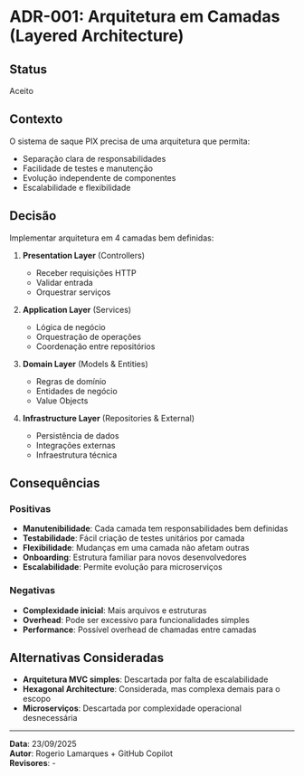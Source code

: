 # ADR-001: Arquitetura em Camadas (Layered Architecture)

## Status
Aceito

## Contexto
O sistema de saque PIX precisa de uma arquitetura que permita:
- Separação clara de responsabilidades
- Facilidade de testes e manutenção
- Evolução independente de componentes
- Escalabilidade e flexibilidade

## Decisão
Implementar arquitetura em 4 camadas bem definidas:

1. **Presentation Layer** (Controllers)
   - Receber requisições HTTP
   - Validar entrada
   - Orquestrar serviços

2. **Application Layer** (Services)
   - Lógica de negócio
   - Orquestração de operações
   - Coordenação entre repositórios

3. **Domain Layer** (Models & Entities)
   - Regras de domínio
   - Entidades de negócio
   - Value Objects

4. **Infrastructure Layer** (Repositories & External)
   - Persistência de dados
   - Integrações externas
   - Infraestrutura técnica

## Consequências

### Positivas
- **Manutenibilidade**: Cada camada tem responsabilidades bem definidas
- **Testabilidade**: Fácil criação de testes unitários por camada
- **Flexibilidade**: Mudanças em uma camada não afetam outras
- **Onboarding**: Estrutura familiar para novos desenvolvedores
- **Escalabilidade**: Permite evolução para microserviços

### Negativas
- **Complexidade inicial**: Mais arquivos e estruturas
- **Overhead**: Pode ser excessivo para funcionalidades simples
- **Performance**: Possível overhead de chamadas entre camadas

## Alternativas Consideradas
- **Arquitetura MVC simples**: Descartada por falta de escalabilidade
- **Hexagonal Architecture**: Considerada, mas complexa demais para o escopo
- **Microserviços**: Descartada por complexidade operacional desnecessária

---
**Data**: 23/09/2025  
**Autor**: Rogerio Lamarques + GitHub Copilot  
**Revisores**: -
